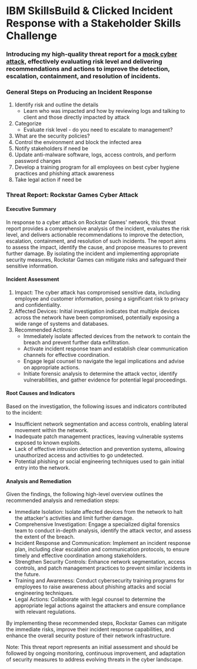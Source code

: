 # IBM SkillsBuild & Clicked Incident Response with a Stakeholder Skills Challenge
### Introducing my high-quality threat report for a [mock cyber attack,](https://skillsbuild.clicked.com/experiences/incident-response-with-stakeholders-shadow-session-february-15/) effectively evaluating risk level and delivering recommendations and actions to improve the detection, escalation, containment, and resolution of incidents.

### General Steps on Producing an Incident Response
1. Identify risk and outline the details
    - Learn who was impacted and how by reviewing logs and talking to client and those directly impacted by attack
2. Categorize 
    - Evaluate risk level - do you need to escalate to management?
3. What are the security policies? 
4. Control the environment and block the infected area
5. Notify stakeholders if need be
6. Update anti-malware software, logs, access controls, and perform password changes
7. Develop a training program for all employees on best cyber hygiene practices and phishing attack awareness
8. Take legal action if need be

### Threat Report: Rockstar Games Cyber Attack
#### Executive Summary
In response to a cyber attack on Rockstar Games' network, this threat report provides a comprehensive analysis of the incident, evaluates the risk level, and delivers actionable recommendations to improve the detection, escalation, containment, and resolution of such incidents. The report aims to assess the impact, identify the cause, and propose measures to prevent further damage. By isolating the incident and implementing appropriate security measures, Rockstar Games can mitigate risks and safeguard their sensitive information.

#### Incident Assessment
1. Impact: The cyber attack has compromised sensitive data, including employee and customer information, posing a significant risk to privacy and confidentiality.
2. Affected Devices: Initial investigation indicates that multiple devices across the network have been compromised, potentially exposing a wide range of systems and databases.
3. Recommended Actions:
   - Immediately isolate affected devices from the network to contain the breach and prevent further data exfiltration.
   - Activate incident response team and establish clear communication channels for effective coordination.
   - Engage legal counsel to navigate the legal implications and advise on appropriate actions.
   - Initiate forensic analysis to determine the attack vector, identify vulnerabilities, and gather evidence for potential legal proceedings.

#### Root Causes and Indicators
Based on the investigation, the following issues and indicators contributed to the incident:

- Insufficient network segmentation and access controls, enabling lateral movement within the network.
- Inadequate patch management practices, leaving vulnerable systems exposed to known exploits.
- Lack of effective intrusion detection and prevention systems, allowing unauthorized access and activities to go undetected.
- Potential phishing or social engineering techniques used to gain initial entry into the network.

#### Analysis and Remediation
Given the findings, the following high-level overview outlines the recommended analysis and remediation steps:

- Immediate Isolation: Isolate affected devices from the network to halt the attacker's activities and limit further damage.
- Comprehensive Investigation: Engage a specialized digital forensics team to conduct in-depth analysis, identify the attack vector, and assess the extent of the breach.
- Incident Response and Communication: Implement an incident response plan, including clear escalation and communication protocols, to ensure timely and effective coordination among stakeholders.
- Strengthen Security Controls: Enhance network segmentation, access controls, and patch management practices to prevent similar incidents in the future.
- Training and Awareness: Conduct cybersecurity training programs for employees to raise awareness about phishing attacks and social engineering techniques.
- Legal Actions: Collaborate with legal counsel to determine the appropriate legal actions against the attackers and ensure compliance with relevant regulations.

By implementing these recommended steps, Rockstar Games can mitigate the immediate risks, improve their incident response capabilities, and enhance the overall security posture of their network infrastructure.

Note: This threat report represents an initial assessment and should be followed by ongoing monitoring, continuous improvement, and adaptation of security measures to address evolving threats in the cyber landscape.
